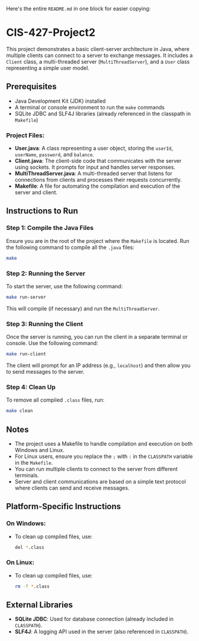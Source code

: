Here's the entire `README.md` in one block for easier copying:


# CIS-427-Project2

This project demonstrates a basic client-server architecture in Java, where multiple clients can connect to a server to exchange messages. It includes a `Client` class, a multi-threaded server (`MultiThreadServer`), and a `User` class representing a simple user model.

## Prerequisites

- Java Development Kit (JDK) installed
- A terminal or console environment to run the `make` commands
- SQLite JDBC and SLF4J libraries (already referenced in the classpath in `Makefile`)

### Project Files:

- **User.java**: A class representing a user object, storing the `userId`, `userName`, `password`, and `balance`.
- **Client.java**: The client-side code that communicates with the server using sockets. It prompts for input and handles server responses.
- **MultiThreadServer.java**: A multi-threaded server that listens for connections from clients and processes their requests concurrently.
- **Makefile**: A file for automating the compilation and execution of the server and client.

## Instructions to Run

### Step 1: Compile the Java Files

Ensure you are in the root of the project where the `Makefile` is located. Run the following command to compile all the `.java` files:

```bash
make
```

### Step 2: Running the Server

To start the server, use the following command:

```bash
make run-server
```

This will compile (if necessary) and run the `MultiThreadServer`.

### Step 3: Running the Client

Once the server is running, you can run the client in a separate terminal or console. Use the following command:

```bash
make run-client
```

The client will prompt for an IP address (e.g., `localhost`) and then allow you to send messages to the server.

### Step 4: Clean Up

To remove all compiled `.class` files, run:

```bash
make clean
```

## Notes

- The project uses a Makefile to handle compilation and execution on both Windows and Linux.
- For Linux users, ensure you replace the `;` with `:` in the `CLASSPATH` variable in the `Makefile`.
- You can run multiple clients to connect to the server from different terminals.
- Server and client communications are based on a simple text protocol where clients can send and receive messages.

## Platform-Specific Instructions

### On Windows:
- To clean up compiled files, use:

  ```bash
  del *.class
  ```

### On Linux:
- To clean up compiled files, use:

  ```bash
  rm -f *.class
  ```

## External Libraries

- **SQLite JDBC**: Used for database connection (already included in `CLASSPATH`).
- **SLF4J**: A logging API used in the server (also referenced in `CLASSPATH`).
```
